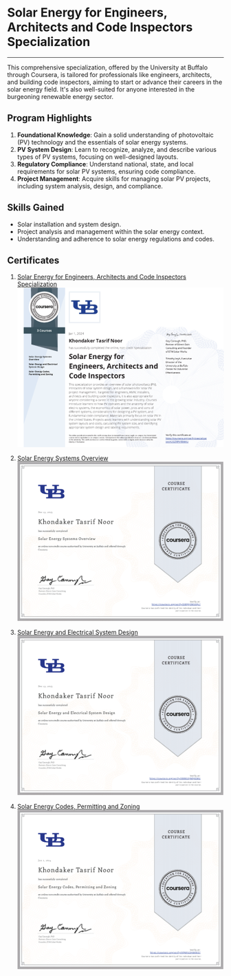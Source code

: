 # Solar Energy for Engineers, Architects and Code Inspectors Specialization

---

This comprehensive specialization, offered by the University at Buffalo through Coursera, is tailored for professionals like engineers, architects, and building code inspectors, aiming to start or advance their careers in the solar energy field. It's also well-suited for anyone interested in the burgeoning renewable energy sector.

## Program Highlights

1. **Foundational Knowledge**: Gain a solid understanding of photovoltaic (PV) technology and the essentials of solar energy systems.
2. **PV System Design**: Learn to recognize, analyze, and describe various types of PV systems, focusing on well-designed layouts.
3. **Regulatory Compliance**: Understand national, state, and local requirements for solar PV systems, ensuring code compliance.
4. **Project Management**: Acquire skills for managing solar PV projects, including system analysis, design, and compliance.

## Skills Gained

- Solar installation and system design.
- Project analysis and management within the solar energy context.
- Understanding and adherence to solar energy regulations and codes.

## Certificates

1. [Solar Energy for Engineers, Architects and Code Inspectors Specialization](https://coursera.org/verify/specialization/A2GZRPVYBMAU)
![Solar Energy for Engineers, Architects and Code Inspectors Specialization](/Certificate-Solar%20Energy%20for%20Engineers,%20Architects%20and%20Code%20Inspectors%20Specialization-Coursera%20A2GZRPVYBMAU.png)

2. [Solar Energy Systems Overview](https://coursera.org/verify/DBQ6J3M55QL7)
![Solar Energy Systems Overview](/Course%201-Solar%20Energy%20Systems%20Overview/Certificate-1-Solar%20Energy%20Systems%20Overview-Coursera%20DBQ6J3M55QL7.png)

3. [Solar Energy and Electrical System Design](https://coursera.org/verify/XMMU5JNQAEMU)
![Solar Energy and Electrical System Design](/Course%202-Solar%20Energy%20and%20Electrical%20System%20Design/Certificate-2-Solar%20Energy%20and%20Electrical%20System%20Design-Coursera%20XMMU5JNQAEMU.png)

4. [Solar Energy Codes, Permitting and Zoning](https://coursera.org/verify/VQMFU2HBAM37)
![Solar Energy Codes, Permitting and Zoning](/Course%203-Solar%20Energy%20Codes,%20Permitting%20and%20Zoning/Certificate-3-Solar%20Energy%20Codes,%20Permitting%20and%20Zoning-Coursera%20VQMFU2HBAM37.png)
